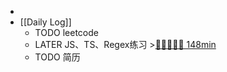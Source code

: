 -
- [[Daily Log]]
	- TODO leetcode
	- LATER JS、TS、Regex练习 >[🍅🍅🍅🍅🍅 148min](#agenda-pomo://?t=f-1690601165027-1500%2Cf-1690603659747-1500%2Cf-1690608831077-1500%2Cf-1690618740858-1500%2Cp-1690622110090-504%2Cf-1690646575119-1500%2Cp-1690648550125-835)
	- TODO 简历